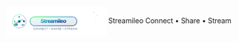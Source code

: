 <img src="https://raw.githubusercontent.com/richochetclementine1315/Streamileo/main/logo.svg" alt="Streamileo" width="200" height="60" style="vertical-align: middle;"/> Streamileo
Connect • Share • Stream
